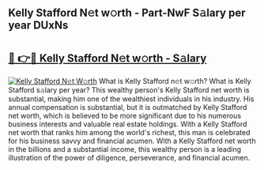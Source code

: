 ## Kelly Stafford N𝚎t w𝚘rth - Part-NwF S𝚊lary per year DUxNs

# <h2><a href="http://gc1t53j.nevu.top/?p=Kelly+Stafford">🔗 👉🔴 Kelly Stafford N𝚎t w𝚘rth - S𝚊lary</a></h2>

[![Kelly Stafford N𝚎t W𝚘rth](https://i.imgur.com/Oavwk0R.jpeg)](http://gc1t53j.nevu.top/?p=Kelly+Stafford)
What is Kelly Stafford n𝚎t w𝚘rth? What is Kelly Stafford s𝚊lary per year?
This wealthy person's Kelly Stafford net worth is substantial, making him one of the wealthiest individuals in his industry. His annual compensation is substantial, but it is outmatched by Kelly Stafford net worth, which is believed to be more significant due to his numerous business interests and valuable real estate holdings. With a Kelly Stafford net worth that ranks him among the world's richest, this man is celebrated for his business savvy and financial acumen. With a Kelly Stafford net worth in the billions and a substantial income, this wealthy person is a leading illustration of the power of diligence, perseverance, and financial acumen.
